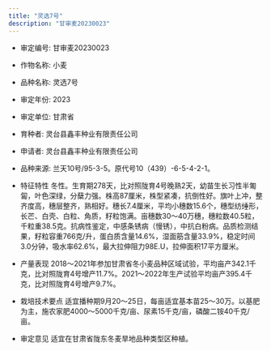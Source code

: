 ```yaml
---
title: "灵选7号"
description: "甘审麦20230023"
---
```

* 审定编号:  甘审麦20230023

*  作物名称:  小麦

*  品种名称:  灵选7号

*  审定年份:  2023

*  审定单位:  甘肃省

* 育种者:  灵台县鑫丰种业有限责任公司

*  申请者:  灵台县鑫丰种业有限责任公司

*  品种来源:  兰天10号/95-3-5。原代号10（439）-6-5-4-2-1。 

*  特征特性
冬性。生育期278天，比对照陇育4号晚熟2天，幼苗生长习性半匍匐，叶色深绿，分蘖力强。株高87厘米，株型紧凑，抗倒性好。旗叶上冲，整齐度高，穗层整齐，熟相好。穗长7.4厘米，平均小穗数15.6个，穗型纺缍形，长芒、白壳、白粒、角质，籽粒饱满。亩穗数30～40万穗，穗粒数40.5粒，千粒重38.5克。抗病性鉴定，中感条锈病（慢锈），中抗白粉病。品质检测结果，籽粒容重766克/升，蛋白质含量14.6%，湿面筋含量33.9%，稳定时间3.0分钟，吸水率62.6%，最大拉伸阻力98E.U，拉伸面积17平方厘米。 

*  产量表现
2018～2021年参加甘肃省冬小麦品种区域试验，平均亩产342.1千克，比对照陇育4号增产11.7%。2021～2022年生产试验平均亩产395.4千克，比对照陇育4号增产9.7%。

*  栽培技术要点
适宜播种期9月20～25日，每亩适宜基本苗25～30万。以基肥为主，施农家肥4000～5000千克/亩、尿素15千克/亩，磷酸二铵40千克/亩。

*  审定意见
适宜在甘肃省陇东冬麦旱地品种类型区种植。
